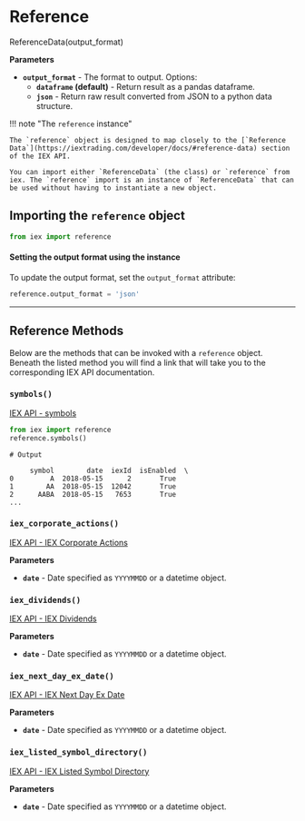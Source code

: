 # Reference

<div class='code-def'>ReferenceData(output_format)</div>

__Parameters__

* __`output_format`__ - The format to output. Options:
    - __`dataframe` (default)__ - Return result as a pandas dataframe.
    - __`json`__ - Return raw result converted from JSON to a python data structure.

!!! note "The `reference` instance"

    The `reference` object is designed to map closely to the [`Reference Data`](https://iextrading.com/developer/docs/#reference-data) section of the IEX API.

    You can import either `ReferenceData` (the class) or `reference` from iex. The `reference` import is an instance of `ReferenceData` that can be used without having to instantiate a new object. 

## Importing the `reference` object

``` python
from iex import reference
```

#### Setting the output format using the instance

To update the output format, set the `output_format` attribute:

```python
reference.output_format = 'json'
```

----

## Reference Methods

Below are the methods that can be invoked with a `reference` object. Beneath the listed method you will find a link that will take you to the corresponding IEX API documentation.

### `symbols()`

[IEX API - symbols](https://iextrading.com/developer/docs/#symbols)

``` python
from iex import reference
reference.symbols()
```

    # Output

         symbol        date  iexId  isEnabled  \
    0         A  2018-05-15      2       True   
    1        AA  2018-05-15  12042       True   
    2      AABA  2018-05-15   7653       True   
    ...

### `iex_corporate_actions()`

[IEX API - IEX Corporate Actions](https://iextrading.com/developer/docs/#iex-corporate-actions)

__Parameters__

* __`date`__ - Date specified as `YYYYMMDD` or a datetime object.

### `iex_dividends()`

[IEX API - IEX Dividends](https://iextrading.com/developer/docs/#iex-dividends)

__Parameters__

* __`date`__ - Date specified as `YYYYMMDD` or a datetime object.

### `iex_next_day_ex_date()`

[IEX API - IEX Next Day Ex Date](https://iextrading.com/developer/docs/#iex-next-day-ex-date)

__Parameters__

* __`date`__ - Date specified as `YYYYMMDD` or a datetime object.

### `iex_listed_symbol_directory()`

[IEX API - IEX Listed Symbol Directory](https://iextrading.com/developer/docs/#iex-listed-symbol-directory)

__Parameters__

* __`date`__ - Date specified as `YYYYMMDD` or a datetime object.
